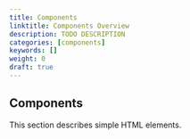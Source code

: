 ```yaml
---
title: Components
linktitle: Components Overview
description: TODO DESCRIPTION
categories: [components]
keywords: []
weight: 0
draft: true
---
```


## Components

This section describes simple HTML elements.

